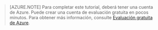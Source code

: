 <properties pageTitle="" title="" description="" documentationCenter="" services="" solutions="" authors="" writer="kathydav" editor="tysonn" manager="jeffreyg" />

> [AZURE.NOTE]
Para completar este tutorial, deberá tener una cuenta de Azure. Puede crear una cuenta de evaluación gratuita en pocos minutos. Para obtener más información, consulte [Evaluación gratuita de Azure](https://azure.microsoft.com/pricing/free-trial/).

<!---HONumber=AcomDC_0128_2016-->